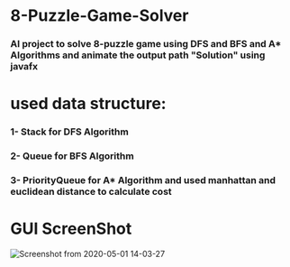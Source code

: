 # 8-Puzzle-Game-Solver
### AI project to solve 8-puzzle game using DFS and BFS and A* Algorithms and animate the output path "Solution" using javafx

# used data structure:
### 1- Stack for DFS Algorithm
### 2- Queue for BFS Algorithm
### 3- PriorityQueue for A* Algorithm and used manhattan and euclidean distance to calculate cost

# GUI ScreenShot

![Screenshot from 2020-05-01 14-03-27](https://user-images.githubusercontent.com/39191037/80804574-e1b07200-8bb5-11ea-885f-7b7aed6c8e7d.png)

